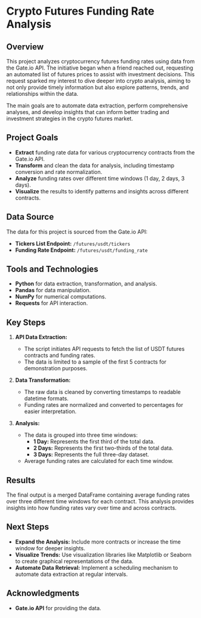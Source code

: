 # Crypto Futures Funding Rate Analysis

## Overview

This project analyzes cryptocurrency futures funding rates using data from the Gate.io API. The initiative began when a friend reached out, requesting an automated list of futures prices to assist with investment decisions. This request sparked my interest to dive deeper into crypto analysis, aiming to not only provide timely information but also explore patterns, trends, and relationships within the data.

The main goals are to automate data extraction, perform comprehensive analyses, and develop insights that can inform better trading and investment strategies in the crypto futures market.
## Project Goals

- **Extract** funding rate data for various cryptocurrency contracts from the Gate.io API.
- **Transform** and clean the data for analysis, including timestamp conversion and rate normalization.
- **Analyze** funding rates over different time windows (1 day, 2 days, 3 days).
- **Visualize** the results to identify patterns and insights across different contracts.

## Data Source

The data for this project is sourced from the Gate.io API:

- **Tickers List Endpoint:** `/futures/usdt/tickers`
- **Funding Rate Endpoint:** `/futures/usdt/funding_rate`

## Tools and Technologies

- **Python** for data extraction, transformation, and analysis.
- **Pandas** for data manipulation.
- **NumPy** for numerical computations.
- **Requests** for API interaction.

## Key Steps

1. **API Data Extraction:**
    - The script initiates API requests to fetch the list of USDT futures contracts and funding rates.
    - The data is limited to a sample of the first 5 contracts for demonstration purposes.

2. **Data Transformation:**
    - The raw data is cleaned by converting timestamps to readable datetime formats.
    - Funding rates are normalized and converted to percentages for easier interpretation.

3. **Analysis:**
    - The data is grouped into three time windows:
        - **1 Day:** Represents the first third of the total data.
        - **2 Days:** Represents the first two-thirds of the total data.
        - **3 Days:** Represents the full three-day dataset.
    - Average funding rates are calculated for each time window.


## Results

The final output is a merged DataFrame containing average funding rates over three different time windows for each contract. This analysis provides insights into how funding rates vary over time and across contracts.

## Next Steps

- **Expand the Analysis:** Include more contracts or increase the time window for deeper insights.
- **Visualize Trends:** Use visualization libraries like Matplotlib or Seaborn to create graphical representations of the data.
- **Automate Data Retrieval:** Implement a scheduling mechanism to automate data extraction at regular intervals.


## Acknowledgments

- **Gate.io API** for providing the data.



